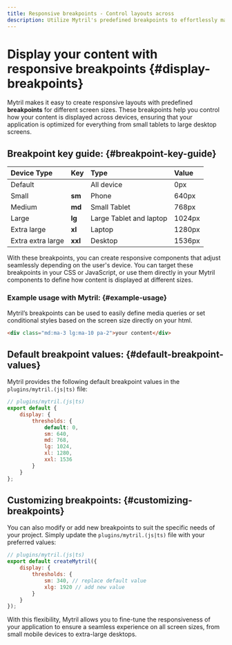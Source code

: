 ```yaml
---
title: Responsive breakpoints - Control layouts across
description: Utilize Mytril's predefined breakpoints to effortlessly manage layouts across all screen sizes. Fine-tune or customize these breakpoints directly in your code for complete control over responsive design.
---
```


# Display your content with responsive breakpoints {#display-breakpoints}

Mytril makes it easy to create responsive layouts with predefined **breakpoints** for different screen sizes. These breakpoints help you control how your content is displayed across devices, ensuring that your application is optimized for everything from small tablets to large desktop screens.

## Breakpoint key guide: {#breakpoint-key-guide}

| Device Type       | Key     | Type                    | Value  |
| :---------------- | :------ | :---------------------- | :----- |
| Default           |         | All device              | 0px    |
| Small             | **sm**  | Phone                   | 640px  |
| Medium            | **md**  | Small Tablet            | 768px  |
| Large             | **lg**  | Large Tablet and laptop | 1024px |
| Extra large       | **xl**  | Laptop                  | 1280px |
| Extra extra large | **xxl** | Desktop                 | 1536px |

With these breakpoints, you can create responsive components that adjust seamlessly depending on the user's device. You can target these breakpoints in your CSS or JavaScript, or use them directly in your Mytril components to define how content is displayed at different sizes.

### Example usage with Mytril: {#example-usage}

Mytril’s breakpoints can be used to easily define media queries or set conditional styles based on the screen size directly on your html.

```html
<div class="md:ma-3 lg:ma-10 pa-2">your content</div>
```

## Default breakpoint values: {#default-breakpoint-values}

Mytril provides the following default breakpoint values in the `plugins/mytril.(js|ts)` file:

```javascript
// plugins/mytril.(js|ts)
export default {
	display: {
		thresholds: {
			default: 0,
			sm: 640,
			md: 768,
			lg: 1024,
			xl: 1280,
			xxl: 1536
		}
	}
};
```

## Customizing breakpoints: {#customizing-breakpoints}

You can also modify or add new breakpoints to suit the specific needs of your project. Simply update the `plugins/mytril.(js|ts)` file with your preferred values:

```javascript
// plugins/mytril.(js|ts)
export default createMytril({
	display: {
		thresholds: {
			sm: 340, // replace default value
			xlg: 1920 // add new value
		}
	}
});
```

With this flexibility, Mytril allows you to fine-tune the responsiveness of your application to ensure a seamless experience on all screen sizes, from small mobile devices to extra-large desktops.
